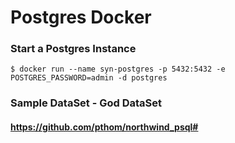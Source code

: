 # Postgres Docker

### Start a Postgres Instance

`$ docker run --name syn-postgres -p 5432:5432 -e POSTGRES_PASSWORD=admin -d postgres`

### Sample DataSet - God DataSet

#### https://github.com/pthom/northwind_psql#
